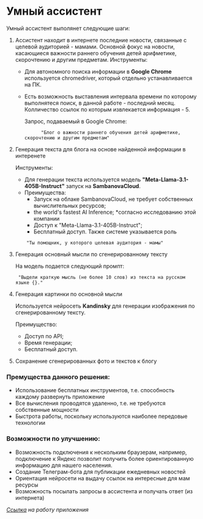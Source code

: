 # Умный ассистент

Умный ассистент выполянет следующие шаги:

1. Ассистент находит в интернете последние новости, связанные с целевой аудиторией - мамами. Основной фокус на новости, касающиеся важности раннего обучения детей арифметике, скорочтению и другим предметам.
  Инструменты:
    - Для автономного поиска информации в **Google Chrome** используется chromedriver, который отдельно устанавливается на ПК.
    - 
      Есть возможность выставления интервала времени по которому выполнятеся поиск, в данной работе - последний месяц. Колличество ссылок по которым извлекается информация - 5.
      
      Запрос, подаваемый в Google Chrome:
      
      ```
            "Блог о важности раннего обучения детей арифметике, скорочтению и другим предметам"
      ```
  
2. Генерация текста для блога на основе найденной информации в интеренете
   
    Инструменты:
  
     - Для генерации текста используется модель **"Meta-Llama-3.1-405B-Instruct"** запуск на **SambanovaCloud**.
     - Преимущества:
       - Запуск на облаке SambanovaCloud, не требует собственных вычислительных ресурсов;
       - the world's fastest AI Inference; *согласно исследованию этой компании
       - Доступ к "Meta-Llama-3.1-405B-Instruct";
       - Бесплатный доступ.
      Также системе указывается роль
      ```
          "Ты помощник, у которого целевая аудитория - мамы"
      ```

3. Генерация основный мысли по сгенерированному тексту
   
    На модель подается следующий промпт:
     ```
      "Выдели краткую мысль (не более 10 слов) из текста на русском языке {}."
     ```

4. Генерация картинки по основной мысли
   
     Используется нейросеть **Kandinsky** для генерации изображения по сгенерированному тексту.
     
     Преимущество:
     
     - Доступ по API;
     - Время генерации;
     - Бесплатный доступ.


5. Сохранение сгенерированных фото и текстов к блогу
   
   
### **Премущества данного решения:**
- Использование бесплатных инструментов, т.е. способность каждому развернуть приложение
- Все вычисления проводятся удаленно, т.е. не требуются собственные мощности
- Быстрота работы, поскольку используются наиболее передовые технологии


### **Возможности по улучшению:**
- Возможность подключения к нескольким браузерам, например, подключение к Яндекс позволит получить более ориентированную информацию для нашего населения.
- Создание Телеграм-бота для публикации ежедневных новостей
- Ориентация нейросети на выдачу ссылок на интересные для мам ресурсы
- Возможность посылать запросы в ассистента и получать ответ (из интернета)
  

_[Ссылка](https://drive.google.com/file/d/1bPIWTJO5VjJj3-Tz7YE4RUzHTJ1JrRFJ/view?usp=drive_link) на работу приложения_


